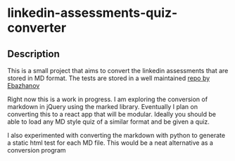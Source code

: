 # linkedin-assessments-quiz-converter
## Description
This is a small project that aims to convert the linkedin assessments that are stored in MD format. The tests are stored in a well maintained [repo by Ebazhanov](https://github.com/Ebazhanov/linkedin-skill-assessments-quizzes.git)

Right now this is a work in progress. I am exploring the conversion of markdown in jQuery using the marked library. Eventually I plan on converting this to a react app that will be modular.
Ideally you should be able to load any MD style quiz of a similar format and be given a quiz.

I also experimented with converting the markdown with python to generate a static html test for each MD file. This would be a neat alternative as a conversion program
